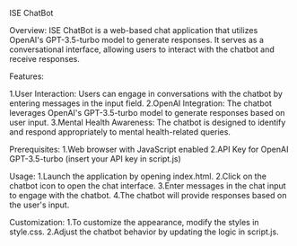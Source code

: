 ISE ChatBot


Overview: 
ISE ChatBot is a web-based chat application that utilizes OpenAI's GPT-3.5-turbo model to generate responses. It serves as a conversational interface, allowing users to interact with the chatbot and receive responses.


Features:

1.User Interaction: Users can engage in conversations with the chatbot by entering messages in the input field.
2.OpenAI Integration: The chatbot leverages OpenAI's GPT-3.5-turbo model to generate responses based on user input.
3.Mental Health Awareness: The chatbot is designed to identify and respond appropriately to mental health-related queries.

Prerequisites: 
1.Web browser with JavaScript enabled
2.API Key for OpenAI GPT-3.5-turbo (insert your API key in script.js)

Usage:
1.Launch the application by opening index.html.
2.Click on the chatbot icon to open the chat interface.
3.Enter messages in the chat input to engage with the chatbot.
4.The chatbot will provide responses based on the user's input.

Customization:
1.To customize the appearance, modify the styles in style.css.
2.Adjust the chatbot behavior by updating the logic in script.js.

